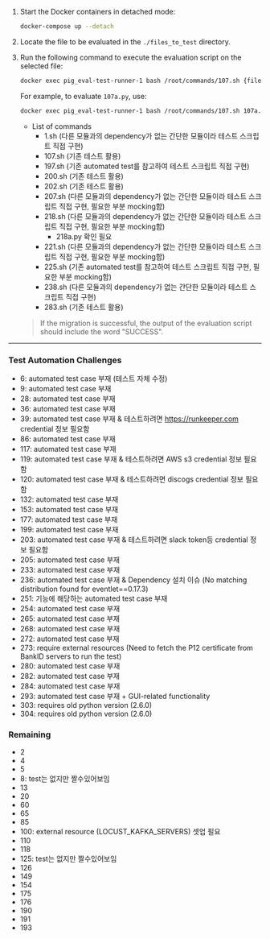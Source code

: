 1. Start the Docker containers in detached mode:  
   ```bash
   docker-compose up --detach
   ```

2. Locate the file to be evaluated in the `./files_to_test` directory.

3. Run the following command to execute the evaluation script on the selected file:  
   ```bash
   docker exec pig_eval-test-runner-1 bash /root/commands/107.sh {filename_to_test}
   ```
   For example, to evaluate `107a.py`, use:  
   ```bash
   docker exec pig_eval-test-runner-1 bash /root/commands/107.sh 107a.py
   ```

   - List of commands
     - 1.sh (다른 모듈과의 dependency가 없는 간단한 모듈이라 테스트 스크립트 직접 구현)
     - 107.sh (기존 테스트 활용)
     - 197.sh (기존 automated test를 참고하여 테스트 스크립트 직접 구현)
     - 200.sh (기존 테스트 활용)
     - 202.sh (기존 테스트 활용)
     - 207.sh (다른 모듈과의 dependency가 없는 간단한 모듈이라 테스트 스크립트 직접 구현, 필요한 부분 mocking함)
     - 218.sh (다른 모듈과의 dependency가 없는 간단한 모듈이라 테스트 스크립트 직접 구현, 필요한 부분 mocking함)
       - 218a.py 확인 필요
     - 221.sh (다른 모듈과의 dependency가 없는 간단한 모듈이라 테스트 스크립트 직접 구현, 필요한 부분 mocking함)
     - 225.sh (기존 automated test를 참고하여 테스트 스크립트 직접 구현, 필요한 부분 mocking함)
     - 238.sh (다른 모듈과의 dependency가 없는 간단한 모듈이라 테스트 스크립트 직접 구현)
     - 283.sh (기존 테스트 활용)
   
    > If the migration is successful, the output of the evaluation script should include the word "SUCCESS".

---
### Test Automation Challenges
- 6: automated test case 부재 (테스트 자체 수정)
- 9: automated test case 부재
- 28: automated test case 부재
- 36: automated test case 부재 
- 39: automated test case 부재 & 테스트하려면 https://runkeeper.com credential 정보 필요함
- 86: automated test case 부재
- 117: automated test case 부재
- 119: automated test case 부재 & 테스트하려면 AWS s3 credential 정보 필요함
- 120: automated test case 부재 & 테스트하려면 discogs credential 정보 필요함
- 132: automated test case 부재
- 153: automated test case 부재
- 177: automated test case 부재
- 199: automated test case 부재
- 203: automated test case 부재 & 테스트하려면 slack token등 credential 정보 필요함
- 205: automated test case 부재
- 233: automated test case 부재
- 236: automated test case 부재 & Dependency 설치 이슈 (No matching distribution found for eventlet==0.17.3)
- 251: 기능에 해당하는 automated test case 부재
- 254: automated test case 부재
- 265: automated test case 부재
- 268: automated test case 부재
- 272: automated test case 부재
- 273: require external resources (Need to fetch the P12 certificate from BankID servers to run the test)
- 280: automated test case 부재
- 282: automated test case 부재
- 284: automated test case 부재
- 293: automated test case 부재 + GUI-related functionality
- 303: requires old python version (2.6.0)
- 304: requires old python version (2.6.0)

### Remaining 
- 2
- 4
- 5
- 8: test는 없지만 짤수있어보임
- 13
- 20
- 60
- 65
- 85
- 100: external resource (LOCUST_KAFKA_SERVERS) 셋업 필요
- 110
- 118
- 125: test는 없지만 짤수있어보임
- 126
- 149
- 154
- 175
- 176
- 190
- 191
- 193